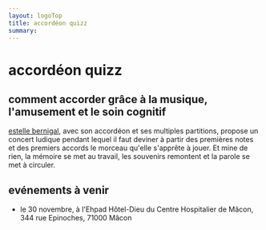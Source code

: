 ```yaml
---
layout: logoTop
title: accordéon quizz
summary:
---
```

<h1>accordéon quizz</h1>
<h2>comment accorder grâce à la musique, l'amusement et le soin cognitif</h2>
<p class="intro-text">
<a href="/equipe/#estelle">estelle bernigal</a>, avec son accordéon et ses multiples partitions, propose un concert ludique pendant lequel il faut deviner à partir des premières notes et des premiers accords le morceau qu'elle s'apprête à jouer. Et mine de rien, la mémoire se met au travail, les souvenirs remontent et la parole se met à circuler.</p>

<h2>evénements à venir</h2>
<ul class="institutions">
    <li>le 30 novembre, à l'Ehpad Hôtel-Dieu du Centre Hospitalier de Mâcon, 344 rue Epinoches, 71000 Mâcon</li>
</ul>